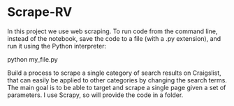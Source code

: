 # Scrape-RV

In this project we use web scraping. To run code from the command line, instead of the notebook, save the code to a file (with a .py extension), and run it using the Python interpreter:

python my_file.py

Build a process to scrape a single category of search results on Craigslist, that can easily be applied to other categories by changing the search terms. The main goal is to be able to target and scrape a single page given a set of parameters.
I use Scrapy, so will provide the code in a folder.
